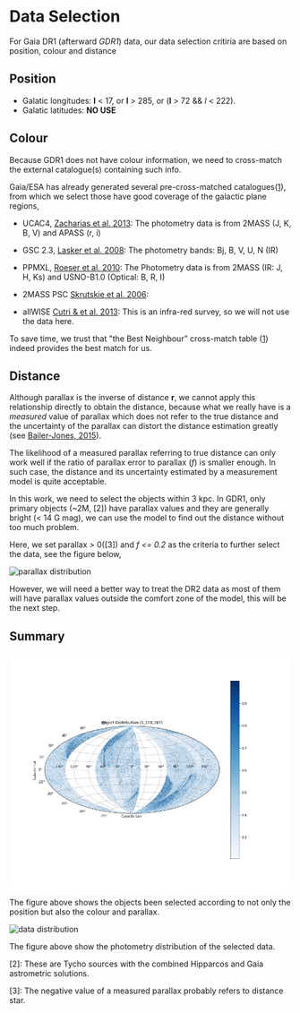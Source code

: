 # Data Selection

For Gaia DR1 (afterward *GDR1*) data, our data selection critiria are based on position, colour and distance

## Position

- Galatic longitudes: **l** < 17, or **l** > 285, or (**l** > 72 && *l* < 222).
- Galatic latitudes: **NO USE**

## Colour

Because GDR1 does not have colour information, we need to cross-match the external catalogue(s) containing such info.

Gaia/ESA has already generated several pre-cross-matched catalogues([1]), from which we select those have good coverage of the galactic plane regions,

* UCAC4, [Zacharias et al. 2013](https://ui.adsabs.harvard.edu/#abs/2013AJ....145...44Z/abstract):
The photometry data is from 2MASS (J, K, B, V) and APASS (r, i)

* GSC 2.3, [Lasker et al. 2008](https://ui.adsabs.harvard.edu/#abs/2008AJ....136..735L/abstract): 
The photometry bands: Bj, B, V, U, N (IR)

* PPMXL, [Roeser et al. 2010](https://ui.adsabs.harvard.edu/#abs/2010AJ....139.2440R/abstract):
The Photometry data is from 2MASS (IR: J, H, Ks) and USNO-B1.0 (Optical: B, R, I)

* 2MASS PSC [Skrutskie et al. 2006](https://ui.adsabs.harvard.edu/#abs/2006AJ....131.1163S/abstract):

* allWISE [Cutri & et al. 2013](https://ui.adsabs.harvard.edu/#abs/2013yCat.2328....0C/abstract):
This is an infra-red survey, so we will not use the data here.

To save time, we trust that "the Best Neighbour" cross-match table ([1]) indeed provides the best match for us.


## Distance

Although parallax is the inverse of distance **r**, we cannot apply this relationship directly to obtain the distance, because what we really have is a *measured* value of parallax which does not refer to the true distance and the uncertainty of the parallax can distort the distance estimation greatly (see [Bailer-Jones, 2015]).

The likelihood of a measured parallax referring to true distance can only work well if the ratio of parallax error to parallax (*f*) is smaller enough. In such case, the distance and its uncertainty estimated by a measurement model is quite acceptable.

In this work, we need to select the objects within 3 kpc. In GDR1, only primary objects (~2M, [2]) have parallax values and they are generally bright (< 14 G mag), we can use the model to find out the distance without too much problem.
 
Here, we set parallax > 0([3]) and  *f <= 0.2* as the criteria to further select the data, see the figure below,

![parallax distribution](figures/parallax_distribution.png "parallax distribution")

However, we will need a better way to treat the DR2 data as most of them will have parallax values outside the comfort zone of the model, this will be the next step.

## Summary


![Sky distribution of the selected objects](figures/sky_distribution.png) 

The figure above shows the objects been selected according to not only the position but also the colour and parallax. 

![data distribution](figures/data_distribution.png "data distribution")

The figure above show the photometry distribution of the selected data.

[1]: https://arxiv.org/abs/1710.06739  "Gaia Data Release 1. Cross-match with external catalogues - Algorithm and results"

[2]: These are Tycho sources with the combined Hipparcos and Gaia astrometric solutions. 

[Bailer-Jones, 2015]: https://ui.adsabs.harvard.edu/#abs/2015PASP..127..994B/abstract

[3]: The negative value of a measured parallax probably refers to distance star.